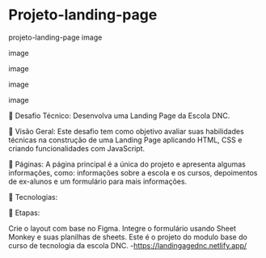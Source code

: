 # Projeto-landing-page

projeto-landing-page
image

image

image

image

image

📄 Desafio Técnico: Desenvolva uma Landing Page da Escola DNC.

🏁 Visão Geral:
Este desafio tem como objetivo avaliar suas habilidades técnicas na construção de uma Landing Page aplicando HTML, CSS e criando funcionalidades com JavaScript.

📁 Páginas:
A página principal é a única do projeto e apresenta algumas informações, como: informações sobre a escola e os cursos, depoimentos de ex-alunos e um formulário para mais informações.

🚀 Tecnologias:
 

🎯 Etapas:

Crie o layout com base no Figma.
Integre o formulário usando Sheet Monkey e suas planilhas de sheets.
Este é o projeto do modulo base do curso de tecnologia da escola DNC.
-https://landingagednc.netlify.app/
